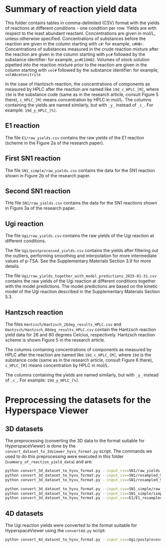 # Summary of reaction yield data

This folder contains tables in comma-delimited (CSV) format with the yields of reactions at different conditions - one condition per row.
Yields are with respect to the least abundant reactant. Concentrations are given in mol/L,
unless otherwise specified. Concentrations of substances before the reaction are given in the column starting with
`c#`: for example, `c#HBr`. Concentrations of substances measured in the crude reaction mixture after the reaction
are given in the column starting with `pc#` followed by the substance identifier: for example, `pc#E1OH02`.
Volumes of stock solution pipetted into the reaction mixture prior to the reaction are given in the column starting with
`vol#` followed by the substance identifier: for example, `vol#Acetonitrile`

In the case of Hantzsch reaction, the concentrations of components as measured by HPLC after the reaction are named like
`19d_c_HPLC_[M]`, where `19d` is the substance code (same as in the research article, consult Figure 5 there),
`c_HPLC_[M]` means concentration by HPLC in mol/L. The columns containing the yields are named similarly, but with `_y_`
instead of `_c_`. For example: `19d_y_HPLC_[%]`.

## E1 reaction

The file `E1/raw_yields.csv` contains the raw yields of the E1 reaction (scheme in the Figure 2a of the research paper).

## First SN1 reaction 

The file `SN1_simple/raw_yields.csv` contains the data for the SN1 reaction shown in Figure 2b of the research paper.

## Second SN1 reaction

THe file `SN1/raw_yields.csv` contains the data for the SN1 reactions shown in Figure 3a of the research paper.

## Ugi reaction

The file `Ugi/raw_yields.csv` contains the raw yields of the Ugi reaction at different conditions.

The file `Ugi/postprocessed_yields.csv` contains the yields after filtering out the outliers, performing smoothing
and interpolation for more intermediate values of p-TSA. See the Supplementary Materials Section 3.9 for
more details.

The file `Ugi/raw_yields_together_with_model_predictions_2025-01-31.csv` contains the raw yields of the Ugi reaction at different conditions
together with the model predictions. The model predictions are based on the kinetic model of the Ugi reaction described
in the Supplementary Materials Section 5.3.

## Hantzsch reaction

The files `Hantzsch/Hantzsch_26deg_results_HPLC.csv` and `Hantzsch/Hantzsch_80deg_results_HPLC.csv` contain
the Hantzsch reaction yield data for 26 and 80 degrees Celcius, respectively. 
Hantzsch reaction scheme is shown Figure 5 in the research article.

The columns containing concentrations of components as measured by HPLC after the reaction are named
like `19d_c_HPLC_[M]`, where `19d` is the substance code (same as in the research article, consult Figure 6 there),
`c_HPLC_[M]` means concentration by HPLC in mol/L. 

The columns containing the yields are named similarly, but with `_y_` instead
of `_c_`. For example: `19d_y_HPLC_[%]`.

# Preprocessing the datasets for the Hyperspace Viewer

## 3D datasets

The preprocessing (converting the 3D data to the format suitable for HyperspaceViewer) is done by
the `convert_dataset_to_3dviewer_hyvu_format.py` script. The commands we used to do this preprocessing were
executed in this folder (`summary_of_reaction_yield_data`) and are:

```bash
python convert_3d_dataset_to_hyvu_format.py --input_csv=SN1/raw_yields.csv --output_csv=SN1/SN1_raw_yields_hyvu.csv --X='c#SN1OH01' --Y='c#HBr' --Z='Temperature' --V='yield' --Xscale=1000 --Yscale=1000 --Zscale=1 --Xrename='[SN10H01](mM)' --Yrename='[HBr](mM)'
python convert_3d_dataset_to_hyvu_format.py --input_csv=SN1/resampled_SN1_yield.csv --output_csv=SN1/resampled_SN1_yield_hyvu.csv --X='Alcohol(mM)' --Y='HBr(mM)' --Z='Temperature(°C)' --V='Yield' --Xscale=1 --Yscale=1 --Zscale=1 --Xrename='[Alcohol](mM)' --Yrename='[HBr](mM)'
python convert_3d_dataset_to_hyvu_format.py --input_csv=SN1/resampled_SN1_yield_15d.csv --output_csv=SN1/resampled_SN1_yield_15d_hyvu.csv --X='Alcohol(mM)' --Y='HBr(mM)' --Z='Temperature(°C)' --V='yield of 15d' --Xscale=1 --Yscale=1 --Zscale=1 --Xrename='[Alcohol](mM)' --Yrename='[HBr](mM)'

python convert_3d_dataset_to_hyvu_format.py --input_csv=SN1_simple/raw_yields.csv --output_csv=SN1_simple/simpleSN1_raw_yields_hyvu.csv --X='c#SN1OH03' --Y='temperature' --Z='c#HBr' --V='yield' --Xscale=1000 --Yscale=1 --Zscale=1000 --Xrename='[Alcohol](mM)' --Yrename='Temperature(°C)' --Zrename='[HBr](mM)'
python convert_3d_dataset_to_hyvu_format.py --input_csv=SN1_simple/simpleSN1_resampled_yields.csv --output_csv=SN1_simple/simpleSN1_resampled_yields_hyvu.csv --X='Alcohol(mM)' --Y='Temperature(°C)' --Z='HBr(mM)' --V='yield' --Xscale=1 --Yscale=1 --Zscale=1 --Xrename='[Alcohol](mM)' --Yrename='Temperature(°C)' --Zrename='[HBr](mM)'
python convert_3d_dataset_to_hyvu_format.py --input_csv=E1/E1_resampled_yields.csv --output_csv=E1/E1_resampled_yields_hyvu.csv --X='Alcohol(mM)' --Y='Temperature(°C)' --Z='HBr(mM)' --V='yield' --Xscale=1 --Yscale=1 --Zscale=1 --Xrename='[Alcohol](mM)' --Yrename='Temperature(°C)' --Zrename='[HBr](mM)'

```

## 4D datasets

The Ugi reaction yields were converted to the format suitable for HyperspaceViewer using the `convert4d.py` script:

```bash
python convert_4d_dataset_to_hyvu_format.py --input_csv=Ugi/postprocessed_yields.csv --output_name=Ugi/ugi_postprocessed_yields_hyvu/ugi_hyvu --prefix_of_relative_dir='../CSV/ugi_postprocessed_yields_hyvu/' --X='am001' --Y='ald001' --Z='ic001' --T='ptsa' --V='yield' --Xrename='[amine](mM)' --Yrename='[aldehyde](mM)' --Zrename='[isocyanide](mM)' --Xscale=1000 --Yscale=1000 --Zscale=1000 --Tlabel_prefix='[pTSA]=' --Tlabel_suffix=' M'
```

